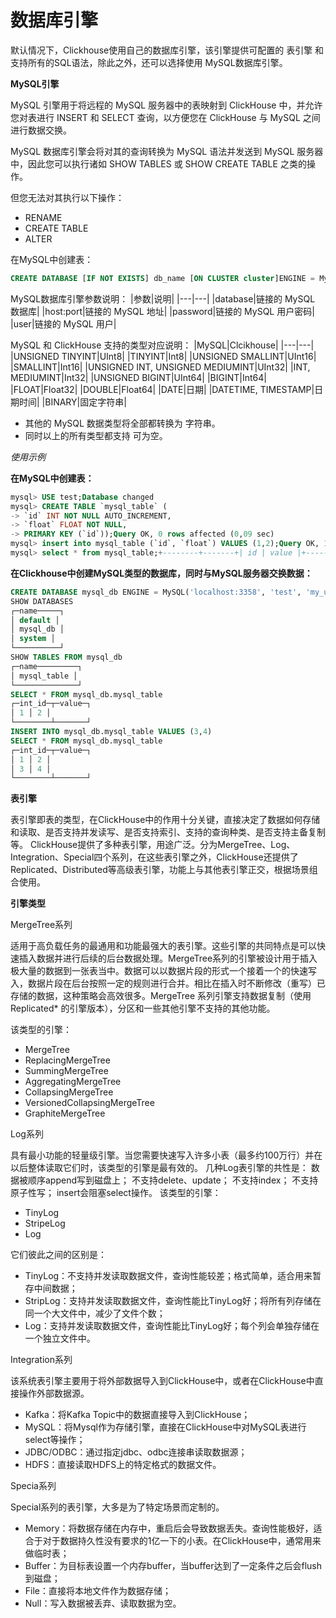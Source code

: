 # 数据库引擎

默认情况下，Clickhouse使用自己的数据库引擎，该引擎提供可配置的 表引擎 和 支持所有的SQL语法，除此之外，还可以选择使用 MySQL数据库引擎。

**MySQL引擎**

MySQL 引擎用于将远程的 MySQL 服务器中的表映射到 ClickHouse 中，并允许您对表进行 INSERT 和 SELECT 查询，以方便您在 ClickHouse 与 MySQL 之间进行数据交换。

MySQL 数据库引擎会将对其的查询转换为 MySQL 语法并发送到 MySQL 服务器中，因此您可以执行诸如 SHOW TABLES 或 SHOW CREATE TABLE 之类的操作。

但您无法对其执行以下操作：
 - RENAME
 - CREATE TABLE
 - ALTER

 在MySQL中创建表：
 ```SQL
CREATE DATABASE [IF NOT EXISTS] db_name [ON CLUSTER cluster]ENGINE = MySQL('host:port', ['database' | database], 'user', 'password')
```

MySQL数据库引擎参数说明：
|参数|说明|
|---|---|
|database|链接的 MySQL 数据库|
|host:port|链接的 MySQL 地址|
|password|链接的 MySQL 用户密码|
|user|链接的 MySQL 用户|

MySQL 和 ClickHouse 支持的类型对应说明：
|MySQL|Clcikhouse|
|---|---|
|UNSIGNED TINYINT|UInt8|
|TINYINT|Int8|
|UNSIGNED SMALLINT|UInt16|
|SMALLINT|Int16|
|UNSIGNED INT, UNSIGNED MEDIUMINT|UInt32|
|INT, MEDIUMINT|Int32|
|UNSIGNED BIGINT|UInt64|
|BIGINT|Int64|
|FLOAT|Float32|
|DOUBLE|Float64|
|DATE|日期|
|DATETIME, TIMESTAMP|日期时间|
|BINARY|固定字符串|

 - 其他的 MySQL 数据类型将全部都转换为 字符串。
 - 同时以上的所有类型都支持 可为空。

*使用示例*

**在MySQL中创建表：**

```SQL
mysql> USE test;Database changed
mysql> CREATE TABLE `mysql_table` (
-> `id` INT NOT NULL AUTO_INCREMENT,
-> `float` FLOAT NOT NULL,
-> PRIMARY KEY (`id`));Query OK, 0 rows affected (0,09 sec)
mysql> insert into mysql_table (`id`, `float`) VALUES (1,2);Query OK, 1 row affected (0,00 sec)
mysql> select * from mysql_table;+--------+-------+| id | value |+--------+-------+| 1 | 2 |+--------+-------+1 row in set (0,00 sec)
```

**在Clickhouse中创建MySQL类型的数据库，同时与MySQL服务器交换数据：**

```SQL
CREATE DATABASE mysql_db ENGINE = MySQL('localhost:3358', 'test', 'my_user', 'user_password')
SHOW DATABASES
┌─name─────┐
│ default │
│ mysql_db │
│ system │
└──────────┘
SHOW TABLES FROM mysql_db
┌─name─────────┐
│ mysql_table │
└──────────────┘
SELECT * FROM mysql_db.mysql_table
┌─int_id─┬─value─┐
│ 1 │ 2 │
└────────┴───────┘
INSERT INTO mysql_db.mysql_table VALUES (3,4)
SELECT * FROM mysql_db.mysql_table
┌─int_id─┬─value─┐
│ 1 │ 2 │
│ 3 │ 4 │
└────────┴───────┘
```

**表引擎**

表引擎即表的类型，在ClickHouse中的作用十分关键，直接决定了数据如何存储和读取、是否支持并发读写、是否支持索引、支持的查询种类、是否支持主备复制等。
ClickHouse提供了多种表引擎，用途广泛。分为MergeTree、Log、Integration、Special四个系列，在这些表引擎之外，ClickHouse还提供了Replicated、Distributed等高级表引擎，功能上与其他表引擎正交，根据场景组合使用。

**引擎类型**

MergeTree系列

适用于高负载任务的最通用和功能最强大的表引擎。这些引擎的共同特点是可以快速插入数据并进行后续的后台数据处理。MergeTree系列的引擎被设计用于插入极大量的数据到一张表当中。数据可以以数据片段的形式一个接着一个的快速写入，数据片段在后台按照一定的规则进行合并。相比在插入时不断修改（重写）已存储的数据，这种策略会高效很多。MergeTree 系列引擎支持数据复制（使用 Replicated* 的引擎版本），分区和一些其他引擎不支持的其他功能。

该类型的引擎：

 - MergeTree
 - ReplacingMergeTree
 - SummingMergeTree
 - AggregatingMergeTree
 - CollapsingMergeTree
 - VersionedCollapsingMergeTree
 - GraphiteMergeTree
 
Log系列

具有最小功能的轻量级引擎。当您需要快速写入许多小表（最多约100万行）并在以后整体读取它们时，该类型的引擎是最有效的。
几种Log表引擎的共性是：
数据被顺序append写到磁盘上；
不支持delete、update；
不支持index；
不支持原子性写；
insert会阻塞select操作。
该类型的引擎：

- TinyLog
- StripeLog
- Log

它们彼此之间的区别是：
- TinyLog：不支持并发读取数据文件，查询性能较差；格式简单，适合用来暂存中间数据；
- StripLog：支持并发读取数据文件，查询性能比TinyLog好；将所有列存储在同一个大文件中，减少了文件个数；
- Log：支持并发读取数据文件，查询性能比TinyLog好；每个列会单独存储在一个独立文件中。


Integration系列

该系统表引擎主要用于将外部数据导入到ClickHouse中，或者在ClickHouse中直接操作外部数据源。
- Kafka：将Kafka Topic中的数据直接导入到ClickHouse；
- MySQL：将Mysql作为存储引擎，直接在ClickHouse中对MySQL表进行select等操作；
- JDBC/ODBC：通过指定jdbc、odbc连接串读取数据源；
- HDFS：直接读取HDFS上的特定格式的数据文件。

Specia系列

Special系列的表引擎，大多是为了特定场景而定制的。
- Memory：将数据存储在内存中，重启后会导致数据丢失。查询性能极好，适合于对于数据持久性没有要求的1亿一下的小表。在ClickHouse中，通常用来做临时表；
- Buffer：为目标表设置一个内存buffer，当buffer达到了一定条件之后会flush到磁盘；
- File：直接将本地文件作为数据存储；
- Null：写入数据被丢弃、读取数据为空。
